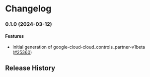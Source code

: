 # Changelog

### 0.1.0 (2024-03-12)

#### Features

* Initial generation of google-cloud-cloud_controls_partner-v1beta ([#25360](https://github.com/googleapis/google-cloud-ruby/issues/25360)) 

## Release History
